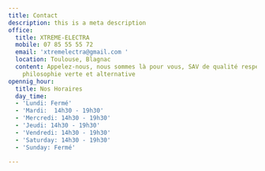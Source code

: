 ```yaml
---
title: Contact
description: this is a meta description
office:
  title: XTREME-ELECTRA
  mobile: 07 85 55 55 72
  email: 'xtremelectra@gmail.com '
  location: Toulouse, Blagnac
  content: Appelez-nous, nous sommes là pour vous, SAV de qualité respectueux d'une
    philosophie verte et alternative
opennig_hour:
  title: Nos Horaires
  day_time:
  - 'Lundi: Fermé'
  - 'Mardi:  14h30 - 19h30'
  - 'Mercredi: 14h30 - 19h30'
  - 'Jeudi: 14h30 - 19h30'
  - 'Vendredi: 14h30 - 19h30'
  - 'Saturday: 14h30 - 19h30'
  - 'Sunday: Fermé'

---
```

